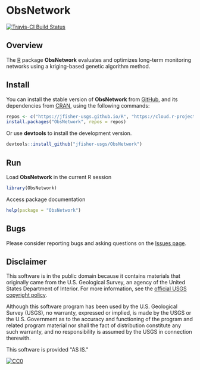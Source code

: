 # ObsNetwork

[![Travis-CI Build Status](https://travis-ci.org/jfisher-usgs/ObsNetwork.svg?branch=master)](https://travis-ci.org/jfisher-usgs/ObsNetwork)

## Overview

The [R](http://www.r-project.org/) package **ObsNetwork** evaluates and optimizes long-term monitoring networks using a kriging-based genetic algorithm method.

## Install

You can install the stable version of **ObsNetwork** from [GitHub](https://jfisher-usgs.github.io/R/),
and its dependencies from [CRAN](http://cran.r-project.org/), using the following commands:

```r
repos <- c("https://jfisher-usgs.github.io/R", "https://cloud.r-project.org/")
install.packages("ObsNetwork", repos = repos)
```

Or use **devtools** to install the development version.

```r
devtools::install_github("jfisher-usgs/ObsNetwork")
```

## Run

Load **ObsNetwork** in the current R session

```r
library(ObsNetwork)
```

Access package documentation

```r
help(package = "ObsNetwork")
```

## Bugs

Please consider reporting bugs and asking questions on the
[Issues page](https://github.com/jfisher-usgs/ObsNetwork/issues).

## Disclaimer

This software is in the public domain because it contains materials that originally came from the U.S. Geological Survey,
an agency of the United States Department of Interior.
For more information, see the [official USGS copyright policy](http://www.usgs.gov/visual-id/credit_usgs.html#copyright/ "official USGS copyright policy").

Although this software program has been used by the U.S. Geological Survey (USGS), no warranty, expressed or implied,
is made by the USGS or the U.S. Government as to the accuracy and functioning of the program and related program material nor shall the fact of distribution constitute any such warranty,
and no responsibility is assumed by the USGS in connection therewith.

This software is provided "AS IS."

[![CC0](http://i.creativecommons.org/p/zero/1.0/88x31.png)](http://creativecommons.org/publicdomain/zero/1.0/)
